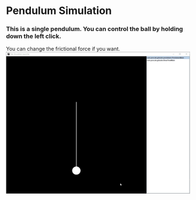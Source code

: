 # Pendulum Simulation

### This is a single pendulum. You can control the ball by holding down the left click.


You can change the frictional force if you want.
![](https://raw.githubusercontent.com/yeocak/LibgdxSimulations/master/ForGithub/pendulum.gif)
